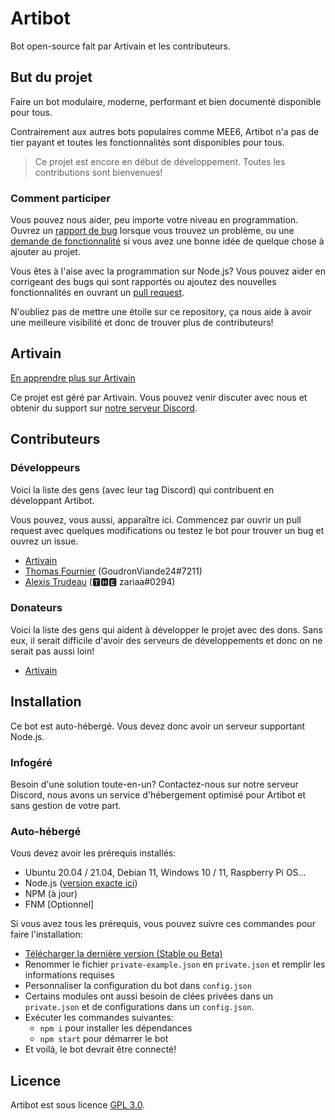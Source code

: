 # Artibot
Bot open-source fait par Artivain et les contributeurs.

## But du projet
Faire un bot modulaire, moderne, performant et bien documenté disponible pour tous. 

Contrairement aux autres bots populaires comme MEE6, Artibot n'a pas de tier payant et toutes les fonctionnalités sont disponibles pour tous. 

> Ce projet est encore en début de développement. Toutes les contributions sont bienvenues!

### Comment participer
Vous pouvez nous aider, peu importe votre niveau en programmation. Ouvrez un [rapport de bug](https://github.com/Artivain/artibot/issues/new?assignees=&labels=bug&template=rapport_bug.md&title=%5BBug+report%5D) lorsque vous trouvez un problème, ou une [demande de fonctionnalité](https://github.com/Artivain/artibot/issues/new?assignees=&labels=enhancement&template=demande_fonctionnalite.md&title=%5BFeature+request%5D) si vous avez une bonne idée de quelque chose à ajouter au projet.

Vous êtes à l'aise avec la programmation sur Node.js? Vous pouvez aider en corrigeant des bugs qui sont rapportés ou ajoutez des nouvelles fonctionnalités en ouvrant un [pull request](https://github.com/Artivain/artibot/compare).

N'oubliez pas de mettre une étoile sur ce repository, ça nous aide à avoir une meilleure visibilité et donc de trouver plus de contributeurs!

## Artivain
[En apprendre plus sur Artivain](https://artivain.com/)

Ce projet est géré par Artivain. Vous pouvez venir discuter avec nous et obtenir du support sur [notre serveur Discord](https://discord.artivain.com/).

## Contributeurs

### Développeurs
Voici la liste des gens (avec leur tag Discord) qui contribuent en développant Artibot.

Vous pouvez, vous aussi, apparaître ici. Commencez par ouvrir un pull request avec quelques modifications ou testez le bot pour trouver un bug et ouvrez un issue.

 - [Artivain](https://github.com/Artivain)
 - [Thomas Fournier](https://github.com/GoudronViande24) (GoudronViande24#7211)
 - [Alexis Trudeau](https://github.com/Zariaa27) (🆃🅷🅴 zariaa#0294)

### Donateurs
Voici la liste des gens qui aident à développer le projet avec des dons. Sans eux, il serait difficile d'avoir des serveurs de développements et donc on ne serait pas aussi loin!

 - [Artivain](https://github.com/Artivain)

## Installation
Ce bot est auto-hébergé. Vous devez donc avoir un serveur supportant Node.js.

### Infogéré
Besoin d'une solution toute-en-un? Contactez-nous sur notre serveur Discord, nous avons un service d'hébergement optimisé pour Artibot et sans gestion de votre part.

### Auto-hébergé
Vous devez avoir les prérequis installés:
 - Ubuntu 20.04 / 21.04, Debian 11, Windows 10 / 11, Raspberry Pi OS...
 - Node.js ([version exacte ici](.node-version))
 - NPM (à jour)
 - FNM [Optionnel]

Si vous avez tous les prérequis, vous pouvez suivre ces commandes pour faire l'installation:
 - [Télécharger la dernière version (Stable ou Beta)](https://github.com/Artivain/artibot/releases)
 - Renommer le fichier `private-example.json` en `private.json` et remplir les informations requises
 - Personnaliser la configuration du bot dans `config.json`
 - Certains modules ont aussi besoin de clées privées dans un `private.json` et de configurations dans un `config.json`.
 - Exécuter les commandes suivantes:
	 - `npm i` pour installer les dépendances
	 - `npm start` pour démarrer le bot
 - Et voilà, le bot devrait être connecté!

## Licence
Artibot est sous licence [GPL 3.0](LICENSE).